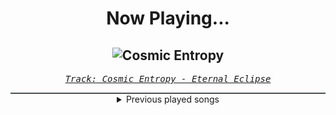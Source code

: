 <div align="center"> 
<h1>Now Playing...</h1>

![Cosmic Entropy](https://i.scdn.co/image/ab67616d00001e02dbb2f3379f020e169624376d)
--
_<samp><a href="https://open.spotify.com/track/2vyln813RR5PvAg18LGSDX">Track: Cosmic Entropy - Eternal Eclipse</a></samp>_

<div style="border: 1px #4B5054 solid"></div>
<details>
  <summary>
    Previous played songs
  </summary>
  <table>
    <thead>
      <tr>
        <th>
          Artist
        </th>
        <th>
          Song
        </th>
        <th>
          Link
        </th>
      </tr>
    </thead>
    <tbody>
      <tr><td>Eternal Eclipse</td><td>Cosmic Entropy</td><td><a href="https://open.spotify.com/track/2vyln813RR5PvAg18LGSDX">https://open.spotify.com/track/2vyln813RR5PvAg18LGSDX</a></td></tr><tr><td>Eternal Eclipse</td><td>Stormbreaker</td><td><a href="https://open.spotify.com/track/3hGpyyIHWcXiOfPF2D1lJz">https://open.spotify.com/track/3hGpyyIHWcXiOfPF2D1lJz</a></td></tr><tr><td>Eternal Eclipse</td><td>Demigods</td><td><a href="https://open.spotify.com/track/0t6QaixnIOaZOQUVtFo4tA">https://open.spotify.com/track/0t6QaixnIOaZOQUVtFo4tA</a></td></tr><tr><td>Eternal Eclipse</td><td>Chronicles of a Hero</td><td><a href="https://open.spotify.com/track/2r5ubq7hmozR6acp7mTmH8">https://open.spotify.com/track/2r5ubq7hmozR6acp7mTmH8</a></td></tr><tr><td>Eternal Eclipse</td><td>Sword of the Chosen</td><td><a href="https://open.spotify.com/track/4iNkZ6K26hfvI3QsvFxzQ7">https://open.spotify.com/track/4iNkZ6K26hfvI3QsvFxzQ7</a></td></tr><tr><td>Eternal Eclipse</td><td>Journey North</td><td><a href="https://open.spotify.com/track/1RmJtXvdMbjB5GCi5laFMH">https://open.spotify.com/track/1RmJtXvdMbjB5GCi5laFMH</a></td></tr><tr><td>ENMA</td><td>Overpowered</td><td><a href="https://open.spotify.com/track/4fAjycTqCplzxugPQQw5w7">https://open.spotify.com/track/4fAjycTqCplzxugPQQw5w7</a></td></tr><tr><td>ENMA</td><td>Overpowered</td><td><a href="https://open.spotify.com/track/4fAjycTqCplzxugPQQw5w7">https://open.spotify.com/track/4fAjycTqCplzxugPQQw5w7</a></td></tr><tr><td>No Resolve</td><td>THRILLER</td><td><a href="https://open.spotify.com/track/7LopZ3UNl7NoG7atKmrSII">https://open.spotify.com/track/7LopZ3UNl7NoG7atKmrSII</a></td></tr><tr><td>Lø Spirit</td><td>Anymore</td><td><a href="https://open.spotify.com/track/4f4BvbgsBVrMwZGJ8IdnOz">https://open.spotify.com/track/4f4BvbgsBVrMwZGJ8IdnOz</a></td></tr><tr><td>Two Steps from Hell</td><td>Am I Real</td><td><a href="https://open.spotify.com/track/3JFSkTA18J5IC5VfxwytZz">https://open.spotify.com/track/3JFSkTA18J5IC5VfxwytZz</a></td></tr><tr><td>Jonathan Young</td><td>Drinking Blood</td><td><a href="https://open.spotify.com/track/4nbWDZ7b2XY2eyjsd5iTaW">https://open.spotify.com/track/4nbWDZ7b2XY2eyjsd5iTaW</a></td></tr><tr><td>Whitechapel</td><td>A Bloodsoaked Symphony</td><td><a href="https://open.spotify.com/track/1AwjnKYHRhFWXYdQITorUi">https://open.spotify.com/track/1AwjnKYHRhFWXYdQITorUi</a></td></tr><tr><td>Ad Infinitum</td><td>Venom Of Venus</td><td><a href="https://open.spotify.com/track/2EqTVjWcs2M8lb4WIhqJy1">https://open.spotify.com/track/2EqTVjWcs2M8lb4WIhqJy1</a></td></tr><tr><td>Carl Orff</td><td>Carmina Burana: O Fortuna</td><td><a href="https://open.spotify.com/track/6xez71zpAqQ6N5i8E1jHlD">https://open.spotify.com/track/6xez71zpAqQ6N5i8E1jHlD</a></td></tr><tr><td>Carl Orff</td><td>Carmina Burana: O Fortuna</td><td><a href="https://open.spotify.com/track/6xez71zpAqQ6N5i8E1jHlD">https://open.spotify.com/track/6xez71zpAqQ6N5i8E1jHlD</a></td></tr><tr><td>Carl Orff</td><td>Carmina Burana: O Fortuna</td><td><a href="https://open.spotify.com/track/6xez71zpAqQ6N5i8E1jHlD">https://open.spotify.com/track/6xez71zpAqQ6N5i8E1jHlD</a></td></tr><tr><td>Carl Orff</td><td>Carmina Burana: O Fortuna</td><td><a href="https://open.spotify.com/track/6xez71zpAqQ6N5i8E1jHlD">https://open.spotify.com/track/6xez71zpAqQ6N5i8E1jHlD</a></td></tr><tr><td>Carl Orff</td><td>Carmina Burana: O Fortuna</td><td><a href="https://open.spotify.com/track/6xez71zpAqQ6N5i8E1jHlD">https://open.spotify.com/track/6xez71zpAqQ6N5i8E1jHlD</a></td></tr><tr><td>Carl Orff</td><td>Carmina Burana: O Fortuna</td><td><a href="https://open.spotify.com/track/6xez71zpAqQ6N5i8E1jHlD">https://open.spotify.com/track/6xez71zpAqQ6N5i8E1jHlD</a></td></tr>
    </tbody>
  </table>
</details>

</div>
